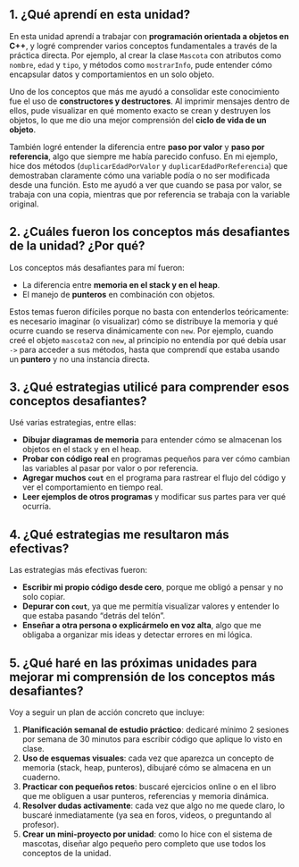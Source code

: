 

## 1. ¿Qué aprendí en esta unidad?

En esta unidad aprendí a trabajar con **programación orientada a objetos en C++**, y logré comprender varios conceptos fundamentales a través de la práctica directa. Por ejemplo, al crear la clase `Mascota` con atributos como `nombre`, `edad` y `tipo`, y métodos como `mostrarInfo`, pude entender cómo encapsular datos y comportamientos en un solo objeto.

Uno de los conceptos que más me ayudó a consolidar este conocimiento fue el uso de **constructores y destructores**. Al imprimir mensajes dentro de ellos, pude visualizar en qué momento exacto se crean y destruyen los objetos, lo que me dio una mejor comprensión del **ciclo de vida de un objeto**.

También logré entender la diferencia entre **paso por valor** y **paso por referencia**, algo que siempre me había parecido confuso. En mi ejemplo, hice dos métodos (`duplicarEdadPorValor` y `duplicarEdadPorReferencia`) que demostraban claramente cómo una variable podía o no ser modificada desde una función. Esto me ayudó a ver que cuando se pasa por valor, se trabaja con una copia, mientras que por referencia se trabaja con la variable original.

## 2. ¿Cuáles fueron los conceptos más desafiantes de la unidad? ¿Por qué?

Los conceptos más desafiantes para mí fueron:

- La diferencia entre **memoria en el stack y en el heap**.
- El manejo de **punteros** en combinación con objetos.

Estos temas fueron difíciles porque no basta con entenderlos teóricamente: es necesario imaginar (o visualizar) cómo se distribuye la memoria y qué ocurre cuando se reserva dinámicamente con `new`. Por ejemplo, cuando creé el objeto `mascota2` con `new`, al principio no entendía por qué debía usar `->` para acceder a sus métodos, hasta que comprendí que estaba usando un **puntero** y no una instancia directa.

## 3. ¿Qué estrategias utilicé para comprender esos conceptos desafiantes?

Usé varias estrategias, entre ellas:

- **Dibujar diagramas de memoria** para entender cómo se almacenan los objetos en el stack y en el heap.
- **Probar con código real** en programas pequeños para ver cómo cambian las variables al pasar por valor o por referencia.
- **Agregar muchos `cout`** en el programa para rastrear el flujo del código y ver el comportamiento en tiempo real.
- **Leer ejemplos de otros programas** y modificar sus partes para ver qué ocurría.

## 4. ¿Qué estrategias me resultaron más efectivas?

Las estrategias más efectivas fueron:

- **Escribir mi propio código desde cero**, porque me obligó a pensar y no solo copiar.
- **Depurar con `cout`**, ya que me permitía visualizar valores y entender lo que estaba pasando “detrás del telón”.
- **Enseñar a otra persona o explicármelo en voz alta**, algo que me obligaba a organizar mis ideas y detectar errores en mi lógica.

## 5. ¿Qué haré en las próximas unidades para mejorar mi comprensión de los conceptos más desafiantes?

Voy a seguir un plan de acción concreto que incluye:

1. **Planificación semanal de estudio práctico**: dedicaré mínimo 2 sesiones por semana de 30 minutos para escribir código que aplique lo visto en clase.
2. **Uso de esquemas visuales**: cada vez que aparezca un concepto de memoria (stack, heap, punteros), dibujaré cómo se almacena en un cuaderno.
3. **Practicar con pequeños retos**: buscaré ejercicios online o en el libro que me obliguen a usar punteros, referencias y memoria dinámica.
4. **Resolver dudas activamente**: cada vez que algo no me quede claro, lo buscaré inmediatamente (ya sea en foros, videos, o preguntando al profesor).
5. **Crear un mini-proyecto por unidad**: como lo hice con el sistema de mascotas, diseñar algo pequeño pero completo que use todos los conceptos de la unidad.
